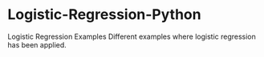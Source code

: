 # Logistic-Regression-Python
Logistic Regression Examples
Different examples where logistic regression has been applied.
